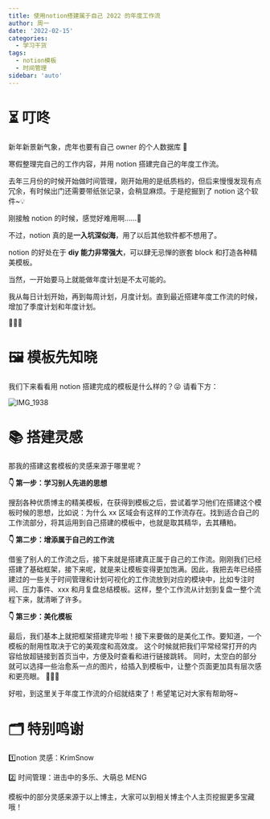 ```yaml
---
title: 使用notion搭建属于自己 2022 的年度工作流
author: 周一
date: '2022-02-15'
categories:
  - 学习干货
tags:
  - notion模板
  - 时间管理
sidebar: 'auto'
---
```


# ⏳ 叮咚

新年新景新气象，虎年也要有自己 owner 的个人数据库 📝

寒假整理完自己的工作内容，并用 notion 搭建完自己的年度工作流。

去年三月份的时候开始做时间管理，刚开始用的是纸质档的，但后来慢慢发现有点冗余，有时候出门还需要带纸张记录，会稍显麻烦。于是挖掘到了 notion 这个软件~💡

刚接触 notion 的时候，感觉好难用啊……🥶

不过，notion 真的是**一入坑深似海**，用了以后其他软件都不想用了。

notion 的好处在于 **diy 能力非常强大**，可以肆无忌惮的嵌套 block 和打造各种精美模板。

当然，一开始要马上就能做年度计划是不太可能的。

我从每日计划开始，再到每周计划，月度计划。直到最近搭建年度工作流的时候，增加了季度计划和年度计划。

🌸🌸🌸

# 🖼️ 模板先知晓

我们下来看看用 notion 搭建完成的模板是什么样的？😜 请看下方：

![IMG_1938](https://syllablecheng-1309616765.cos.ap-shanghai.myqcloud.com/01-notion/01-%E4%BD%BF%E7%94%A8notion%E6%90%AD%E5%BB%BA%E5%B9%B4%E5%BA%A6%E5%B7%A5%E4%BD%9C%E6%B5%81/IMG_1938.PNG)

# 📚 搭建灵感

那我的搭建这套模板的灵感来源于哪里呢？

**👇 第一步：学习别人先进的思想**

搜刮各种优质博主的精美模板，在获得到模板之后，尝试着学习他们在搭建这个模板时候的思想，比如说：为什么 xx 区域会有这样的工作流存在。找到适合自己的工作流部分，将其运用到自己搭建的模板中，也就是取其精华，去其糟粕。

**👇 第二步：增添属于自己的工作流**

借鉴了别人的工作流之后，接下来就是搭建真正属于自己的工作流。刚刚我们已经搭建了基础框架，接下来呢，就是来让模板变得更加饱满。因此，我把去年已经搭建过的一些关于时间管理和计划可视化的工作流放到对应的模块中，比如专注时间、压力事件、xxx 和月复盘总结模板。这样，整个工作流从计划到复盘一整个流程下来，就清晰了许多。

**👇 第三步：美化模板**

最后，我们基本上就把框架搭建完毕啦！接下来要做的是美化工作。要知道，一个模板的耐用性取决于它的美观度和高效度。 这个时候就把我们平常经常打开的内容给放超链接到首页当中，方便及时查看和进行链接跳转。
同时，太空白的部分就可以选择一些治愈系一点的图片，给插入到模板中，让整个页面更加具有层次感和更亮眼。
📑📑📑

好啦，到这里关于年度工作流的介绍就结束了！希望笔记对大家有帮助呀~

# 🗂️ 特别鸣谢

1️⃣notion 灵感：KrimSnow

2️⃣ 时间管理：进击中的多乐、大萌总 MENG

模板中的部分灵感来源于以上博主，大家可以到相关博主个人主页挖掘更多宝藏哦！
